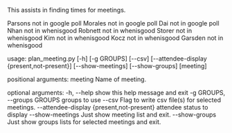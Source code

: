 This assists in finding times for meetings.

Parsons not in google poll
Morales not in google poll
Dai not in google poll
Nhan not in whenisgood
Robnett not in whenisgood
Storer not in whenisgood
Kim not in whenisgood
Kocz not in whenisgood
Garsden not in whenisgood

usage: plan_meeting.py [-h] [-g GROUPS] [--csv] [--attendee-display {present,not-present}] [--show-meetings] [--show-groups] [meeting]

positional arguments:
  meeting               Name of meeting.

optional arguments:
  -h, --help            show this help message and exit
  -g GROUPS, --groups GROUPS
                        groups to use
  --csv                 Flag to write csv file(s) for selected meetings.
  --attendee-display {present,not-present}
                        attendee status to display
  --show-meetings       Just show meeting list and exit.
  --show-groups         Just show groups lists for selected meetings and exit.
